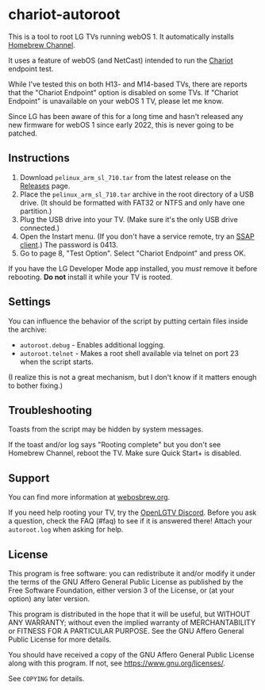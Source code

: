 # chariot-autoroot

This is a tool to root LG TVs running webOS 1. It automatically installs
[Homebrew Channel](https://github.com/webosbrew/webos-homebrew-channel).

It uses a feature of webOS (and NetCast) intended to run the
[Chariot](https://www.keysight.com/us/en/products/network-test/performance-monitoring/ixchariot.html)
endpoint test.

While I've tested this on both H13- and M14-based TVs, there are reports that
the "Chariot Endpoint" option is disabled on some TVs. If "Chariot Endpoint"
is unavailable on your webOS 1 TV, please let me know.

Since LG has been aware of this for a long time and hasn't released any
new firmware for webOS 1 since early 2022, this is never going to be patched.

## Instructions

1. Download `pelinux_arm_sl_710.tar` from the latest release on the
   [Releases](https://github.com/throwaway96/chariot-autoroot/releases)
   page.
2. Place the `pelinux_arm_sl_710.tar` archive in the root directory of a
   USB drive. (It should be formatted with FAT32 or NTFS and only have
   one partition.)
3. Plug the USB drive into your TV. (Make sure it's the only USB drive
   connected.)
4. Open the Instart menu. (If you don't have a service remote, try an
   [SSAP client](https://github.com/throwaway96/webos-ssap-web).)
   The password is 0413.
5. Go to page 8, "Test Option". Select "Chariot Endpoint" and press OK.

If you have the LG Developer Mode app installed, you *must* remove it before
rebooting. **Do not** install it while your TV is rooted.

## Settings

You can influence the behavior of the script by putting certain files inside
the archive:

* `autoroot.debug` - Enables additional logging.
* `autoroot.telnet` - Makes a root shell available via telnet on port 23 when
  the script starts.

(I realize this is not a great mechanism, but I don't know if it matters
enough to bother fixing.)

## Troubleshooting

Toasts from the script may be hidden by system messages.

If the toast and/or log says "Rooting complete" but you don't see Homebrew
Channel, reboot the TV. Make sure Quick Start+ is disabled.

## Support

You can find more information at [webosbrew.org](https://www.webosbrew.org/).

If you need help rooting your TV, try the
[OpenLGTV Discord](https://discord.gg/hXMHAgJC5R). Before you ask a question,
check the FAQ (#faq) to see if it is answered there! Attach your `autoroot.log`
when asking for help.

## License

This program is free software: you can redistribute it and/or modify it under
the terms of the GNU Affero General Public License as published by the Free
Software Foundation, either version 3 of the License, or (at your option) any
later version.

This program is distributed in the hope that it will be useful, but WITHOUT ANY
WARRANTY; without even the implied warranty of MERCHANTABILITY or FITNESS FOR A
PARTICULAR PURPOSE. See the GNU Affero General Public License for more details.

You should have received a copy of the GNU Affero General Public License along
with this program. If not, see <https://www.gnu.org/licenses/>.

See `COPYING` for details.
